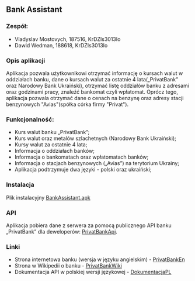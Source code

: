 ## Bank Assistant

### Zespół:
- Vladyslav Mostovych, 187516, KrDZIs3013Io
- Dawid Wedman, 188618, KrDZIs3013Io

### Opis aplikacji

Aplikacja pozwala użytkownikowi otrzymać informację o kursach walut w oddziałach banku, dane o kursach walut za ostatnie 4 lata(„PrivatBank” oraz Narodowy Bank Ukraiński), otrzymać listę oddziałów banku z adresami oraz godzinami pracy, znaleźć bankomat czyli wpłatomat. Oprócz tego, aplikacja pozwala otrzymać dane o cenach na benzynę oraz adresy stacji benzynowych "Avias"(spółka córka firmy "Privat").

### Funkcjonalność:

- Kurs walut banku „PrivatBank”;
- Kurs walut oraz metalów szlachetnych (Narodowy Bank Ukraiński);
- Kursy walut za ostatnie 4 lata;
- Informacja o oddziałach banków;
- Informacja o bankomatach oraz wpłatomatach banków;
- Informacja o stacjach benzynowych („Avias”) na terytorium Ukrainy;
- Aplikacja podtrzymuje dwa języki - polski oraz ukraiński;

### Instalacja

Plik instalacyjny [BankAssistant.apk]

### API

Aplikacja pobiera dane z serwera za pomocą publicznego API banku „PrivatBank” dla deweloperów: [PrivatBankApi].

### Linki
- Strona internetowa banku (wersja w języku angielskim) - [PrivatBankEn]
- Strona w Wikipedii o banku - [PrivatBankWiki]
- Dokumentacja API w polskiej wersji językowej - [DokumentacjaPL]

[PrivatBankEn]: <http://en.privatbank.ua>
[PrivatBankWiki]: <https://pl.wikipedia.org/wiki/PrywatBank>
[PrivatBankApi]: <https://api.privatbank.ua>
[BankAssistant.apk]: <https://github.com/m0stwan1ed/BankAssistant/raw/265ab1bde2321991c6ffe42ddcf176b427df417e/BankAssistant.apk>
[DokumentacjaPL]: <https://github.com/m0stwan1ed/BankAssistant/raw/master/Dokumentcja%20API.pdf>
